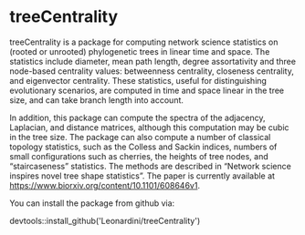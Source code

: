 # treeCentrality

treeCentrality is a package for computing network science statistics on (rooted or unrooted) phylogenetic trees in linear 
time and space. The statistics include diameter, mean path length, degree assortativity and three node-based centrality values: 
betweenness centrality, closeness centrality, and eigenvector centrality. These statistics, useful for distinguishing 
evolutionary scenarios, are computed in time and space linear in the tree size, and can take branch length into account.  

In addition, this package can compute the spectra of the adjacency, Laplacian, and distance matrices, although this computation 
may be cubic in the tree size. The package can also compute a number of classical topology statistics, such as the Colless and 
Sackin indices, numbers of small configurations such as cherries, the heights of tree nodes, and “staircaseness” statistics. 
The methods are described in “Network science inspires novel tree shape statistics”.
The paper is currently available at https://www.biorxiv.org/content/10.1101/608646v1.

You can install the package from github via:

devtools::install_github('Leonardini/treeCentrality')
